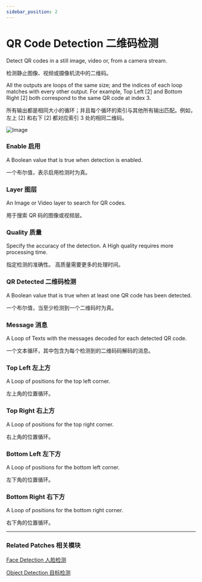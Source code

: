 ```yaml
---
sidebar_position: 2
---
```


# QR Code Detection 二维码检测

Detect QR codes in a still image, video or, from a camera stream.

检测静止图像、视频或摄像机流中的二维码。

All the outputs are loops of the same size; and the indices of each loop matches with every other output. For example, Top Left [2] and Bottom Right [2] both correspond to the same QR code at index 3.

所有输出都是相同大小的循环；并且每个循环的索引与其他所有输出匹配。例如，左上 [2] 和右下 [2] 都对应索引 3 处的相同二维码。

![Image](https://s3.us-west-2.amazonaws.com/secure.notion-static.com/b184408a-bf12-42a2-9de1-3463996e1094/Untitled.png?X-Amz-Algorithm=AWS4-HMAC-SHA256&X-Amz-Content-Sha256=UNSIGNED-PAYLOAD&X-Amz-Credential=AKIAT73L2G45EIPT3X45%2F20220602%2Fus-west-2%2Fs3%2Faws4_request&X-Amz-Date=20220602T181847Z&X-Amz-Expires=86400&X-Amz-Signature=800f47e522422daf8bf5551b55f47faeefe7281284fd7c48d0d7c5ba9e60dcb2&X-Amz-SignedHeaders=host&response-content-disposition=filename%20%3D%22Untitled.png%22&x-id=GetObject)

### Enable 启用

A Boolean value that is true when detection is enabled.

一个布尔值，表示启用检测时为真。

### Layer 图层

An Image or Video layer to search for QR codes.

用于搜索 QR 码的图像或视频层。

### Quality 质量

Specify the accuracy of the detection. A High quality requires more processing time.

指定检测的准确性。 高质量需要更多的处理时间。

### QR Detected 二维码检测

A Boolean value that is true when at least one QR code has been detected.

一个布尔值，当至少检测到一个二维码时为真。

### Message 消息

A Loop of Texts with the messages decoded for each detected QR code.

一个文本循环，其中包含为每个检测到的二维码码解码的消息。

### Top Left 左上方

A Loop of positions for the top left corner.

左上角的位置循环。

### Top Right 右上方

A Loop of positions for the top right corner.

右上角的位置循环。

### Bottom Left 左下方

A Loop of positions for the bottom left corner.

左下角的位置循环。

### Bottom Right 右下方

A Loop of positions for the bottom right corner.

右下角的位置循环。

------

### Related Patches 相关模块

[Face Detection 人脸检测](./Face%20Detection.md)

[Object Detection 目标检测](./Object%20Detection.md)
